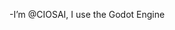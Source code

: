 -I’m @CIOSAI, I use the Godot Engine

<!---
CIOSAI/CIOSAI is a ✨ special ✨ repository because its `README.md` (this file) appears on your GitHub profile.
You can click the Preview link to take a look at your changes.
--->
